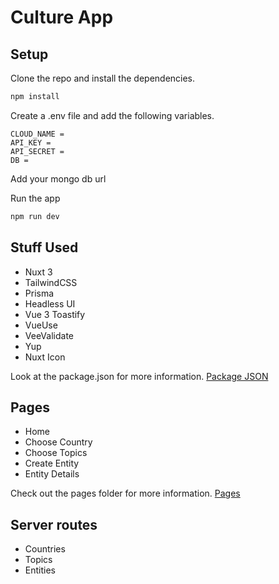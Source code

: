 # Culture App

## Setup

Clone the repo and install the dependencies.

```bash
npm install
```

Create a .env file and add the following variables.

```.env
CLOUD_NAME =
API_KEY =
API_SECRET =
DB =
```

Add your mongo db url

Run the app

```bash
npm run dev
```

## Stuff Used

- Nuxt 3
- TailwindCSS
- Prisma
- Headless UI
- Vue 3 Toastify
- VueUse
- VeeValidate
- Yup
- Nuxt Icon

Look at the package.json for more information. [Package JSON](/package.json)

## Pages

- Home
- Choose Country
- Choose Topics
- Create Entity
- Entity Details

Check out the pages folder for more information. [Pages](/pages/index.vue)

## Server routes

- Countries
- Topics
- Entities
